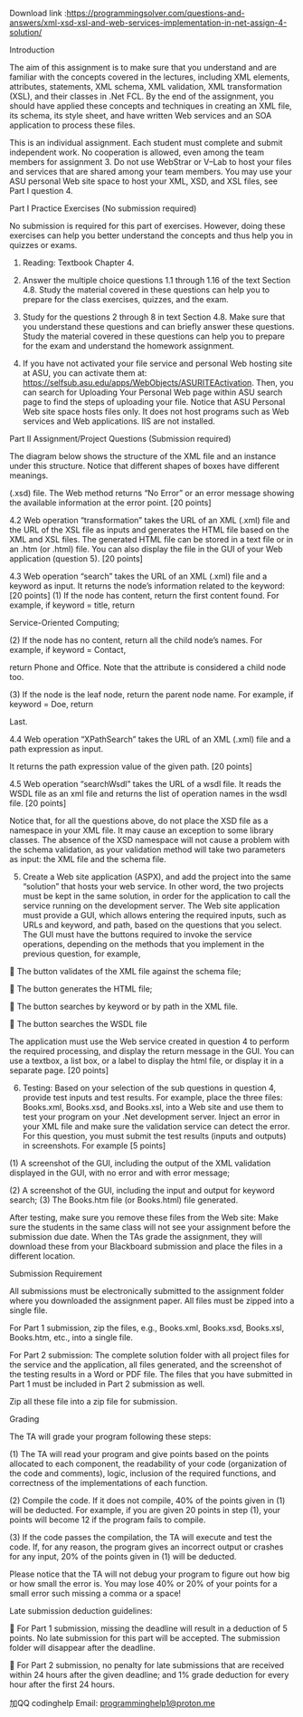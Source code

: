Download link :https://programmingsolver.com/questions-and-answers/xml-xsd-xsl-and-web-services-implementation-in-net-assign-4-solution/

Introduction

The aim of this assignment is to make sure that you understand and are familiar with the concepts covered in the lectures, including XML elements, attributes, statements, XML schema, XML validation, XML transformation (XSL), and their classes in .Net FCL. By the end of the assignment, you should have applied these concepts and techniques in creating an XML file, its schema, its style sheet, and have written Web services and an SOA application to process these files.

This is an individual assignment. Each student must complete and submit independent work. No cooperation is allowed, even among the team members for assignment 3. Do not use WebStrar or V–Lab to host your files and services that are shared among your team members. You may use your ASU personal Web site space to host your XML, XSD, and XSL files, see Part I question 4.

Part I Practice Exercises (No submission required)

No submission is required for this part of exercises. However, doing these exercises can help you better understand the concepts and thus help you in quizzes or exams.

1. Reading: Textbook Chapter 4.

2. Answer the multiple choice questions 1.1 through 1.16 of the text Section 4.8. Study the material covered in these questions can help you to prepare for the class exercises, quizzes, and the exam.

3. Study for the questions 2 through 8 in text Section 4.8. Make sure that you understand these questions and can briefly answer these questions. Study the material covered in these questions can help you to prepare for the exam and understand the homework assignment.

4. If you have not activated your file service and personal Web hosting site at ASU, you can activate them at: https://selfsub.asu.edu/apps/WebObjects/ASURITEActivation. Then, you can search for Uploading Your Personal Web page within ASU search page to find the steps of uploading your file. Notice that ASU Personal Web site space hosts files only. It does not host programs such as Web services and Web applications. IIS are not installed.

Part II Assignment/Project Questions (Submission required)

The diagram below shows the structure of the XML file and an instance under this structure. Notice that different shapes of boxes have different meanings.

(.xsd) file. The Web method returns “No Error” or an error message showing the available information at the error point. [20 points]

4.2 Web operation “transformation” takes the URL of an XML (.xml) file and the URL of the XSL file as inputs and generates the HTML file based on the XML and XSL files. The generated HTML file can be stored in a text file or in an .htm (or .html) file. You can also display the file in the GUI of your Web application (question 5). [20 points]

4.3 Web operation “search” takes the URL of an XML (.xml) file and a keyword as input. It returns the node’s information related to the keyword: [20 points] (1) If the node has content, return the first content found. For example, if keyword = title, return

Service-Oriented Computing;

(2) If the node has no content, return all the child node’s names. For example, if keyword = Contact,

return Phone and Office. Note that the attribute is considered a child node too.

(3) If the node is the leaf node, return the parent node name. For example, if keyword = Doe, return

Last.

4.4 Web operation “XPathSearch” takes the URL of an XML (.xml) file and a path expression as input.

It returns the path expression value of the given path. [20 points]

4.5 Web operation “searchWsdl” takes the URL of a wsdl file. It reads the WSDL file as an xml file and returns the list of operation names in the wsdl file. [20 points]

Notice that, for all the questions above, do not place the XSD file as a namespace in your XML file. It may cause an exception to some library classes. The absence of the XSD namespace will not cause a problem with the schema validation, as your validation method will take two parameters as input: the XML file and the schema file.

5. Create a Web site application (ASPX), and add the project into the same “solution” that hosts your web service. In other word, the two projects must be kept in the same solution, in order for the application to call the service running on the development server. The Web site application must provide a GUI, which allows entering the required inputs, such as URLs and keyword, and path, based on the questions that you select. The GUI must have the buttons required to invoke the service operations, depending on the methods that you implement in the previous question, for example,

 The button validates of the XML file against the schema file;

 The button generates the HTML file;

 The button searches by keyword or by path in the XML file.

 The button searches the WSDL file

The application must use the Web service created in question 4 to perform the required processing, and display the return message in the GUI. You can use a textbox, a list box, or a label to display the html file, or display it in a separate page. [20 points]

6. Testing: Based on your selection of the sub questions in question 4, provide test inputs and test results. For example, place the three files: Books.xml, Books.xsd, and Books.xsl, into a Web site and use them to test your program on your .Net development server. Inject an error in your XML file and make sure the validation service can detect the error. For this question, you must submit the test results (inputs and outputs) in screenshots. For example [5 points]

(1) A screenshot of the GUI, including the output of the XML validation displayed in the GUI, with no error and with error message;

(2) A screenshot of the GUI, including the input and output for keyword search; (3) The Books.htm file (or Books.html) file generated.

After testing, make sure you remove these files from the Web site: Make sure the students in the same class will not see your assignment before the submission due date. When the TAs grade the assignment, they will download these from your Blackboard submission and place the files in a different location.

Submission Requirement

All submissions must be electronically submitted to the assignment folder where you downloaded the assignment paper. All files must be zipped into a single file.

For Part 1 submission, zip the files, e.g., Books.xml, Books.xsd, Books.xsl, Books.htm, etc., into a single file.

For Part 2 submission: The complete solution folder with all project files for the service and the application, all files generated, and the screenshot of the testing results in a Word or PDF file. The files that you have submitted in Part 1 must be included in Part 2 submission as well.

Zip all these file into a zip file for submission.

Grading

The TA will grade your program following these steps:

(1) The TA will read your program and give points based on the points allocated to each component, the readability of your code (organization of the code and comments), logic, inclusion of the required functions, and correctness of the implementations of each function.

(2) Compile the code. If it does not compile, 40% of the points given in (1) will be deducted. For example, if you are given 20 points in step (1), your points will become 12 if the program fails to compile.

(3) If the code passes the compilation, the TA will execute and test the code. If, for any reason, the program gives an incorrect output or crashes for any input, 20% of the points given in (1) will be deducted.

Please notice that the TA will not debug your program to figure out how big or how small the error is. You may lose 40% or 20% of your points for a small error such missing a comma or a space!

Late submission deduction guidelines:

 For Part 1 submission, missing the deadline will result in a deduction of 5 points. No late submission for this part will be accepted. The submission folder will disappear after the deadline.

 For Part 2 submission, no penalty for late submissions that are received within 24 hours after the given deadline; and 1% grade deduction for every hour after the first 24 hours.

加QQ codinghelp Email: programminghelp1@proton.me

